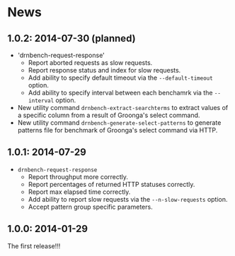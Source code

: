 # News

## 1.0.2: 2014-07-30 (planned)

 * 'drnbench-request-response'
   * Report aborted requests as slow requests.
   * Report response status and index for slow requests.
   * Add ability to specify default timeout via the `--default-timeout` option.
   * Add ability to specify interval between each benchamrk via the `--interval` option.
 * New utility command `drnbench-extract-searchterms` to extract values of a specific column from a result of Groonga's select command.
 * New utility command `drnbench-generate-select-patterns` to generate patterns file for benchmark of Groonga's select command via HTTP.

## 1.0.1: 2014-07-29

 * `drnbench-request-response`
   * Report throughput more correctly.
   * Report percentages of returned HTTP statuses correctly.
   * Report max elapsed time correctly.
   * Add ability to report slow requests via the `--n-slow-requests` option.
   * Accept pattern group specific parameters.

## 1.0.0: 2014-01-29

The first release!!!
